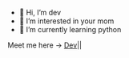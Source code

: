 - 👋 Hi, I’m dev
- 👀 I’m interested in your mom
- 🌱 I’m currently learning python

Meet me here -> [Dev](https://t.me/btw_devx)||
<!---
itsdevxd/itsdevxd is a ✨ special ✨ repository because its `README.md` (this file) appears on your GitHub profile.
You can click the Preview link to take a look at your changes.
--->
